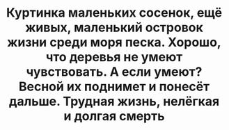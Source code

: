 ---
title: Куртинка маленьких сосенок, ещё живых, маленький островок жизни среди моря песка. Хорошо, что деревья не умеют чувствовать. А если умеют? Весной их поднимет и понесёт дальше. Трудная жизнь, нелёгкая и долгая смерть
location: Река Обь. Колпашевский район, Томская область, Россия
thumb_width: 301
taxonomy:
    tag:
        - main_gallery
---